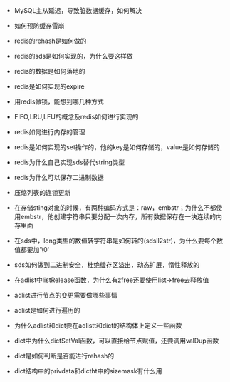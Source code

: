 * MySQL主从延迟，导致脏数据缓存，如何解决

* 如何预防缓存雪崩

* redis的rehash是如何做的

* redis的sds是如何实现的，为什么要这样做

* redis的数据是如何落地的

* redis是如何实现的expire

* 用redis做锁，能想到哪几种方式

* FIFO,LRU,LFU的概念及redis如何进行实现的

* redis如何进行内存的管理

* redis是如何实现的set操作的，他的key是如何存储的，value是如何存储的

* redis为什么自己实现sds替代string类型

* redis为什么可以保存二进制数据

* 压缩列表的连锁更新

* 在存储sting对象的时候，有两种编码方式是：raw，embstr；为什么不都使用embstr，他创建字符串只要分配一次内存，所有数据保存在一块连续的内存里面

* 在sds中，long类型的数值转字符串是如何转的(sdsll2str)，为什么要每个数值都要加'\0'

* sds如何做到二进制安全，杜绝缓存区溢出，动态扩展，惰性释放的

* 在adlist中listRelease函数，为什么有zfree还要使用list->free去释放值

* adlist进行节点的变更需要做哪些事情

* adlist是如何进行遍历的

* 为什么adlist和dict要在adlistt和dict的结构体上定义一些函数

* dict中为什么dictSetVal函数，可以直接给节点赋值，还要调用valDup函数

* dict是如何判断是否能进行rehash的

* dict结构中的privdata和dictht中的sizemask有什么用



